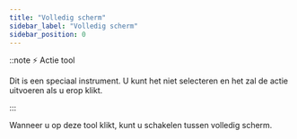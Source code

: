 ```yaml
---
title: "Volledig scherm"
sidebar_label: "Volledig scherm"
sidebar_position: 0
---
```


::note ⚡ Actie tool

Dit is een speciaal instrument. U kunt het niet selecteren en het zal de actie uitvoeren als u erop klikt.

:::

Wanneer u op deze tool klikt, kunt u schakelen tussen volledig scherm.
